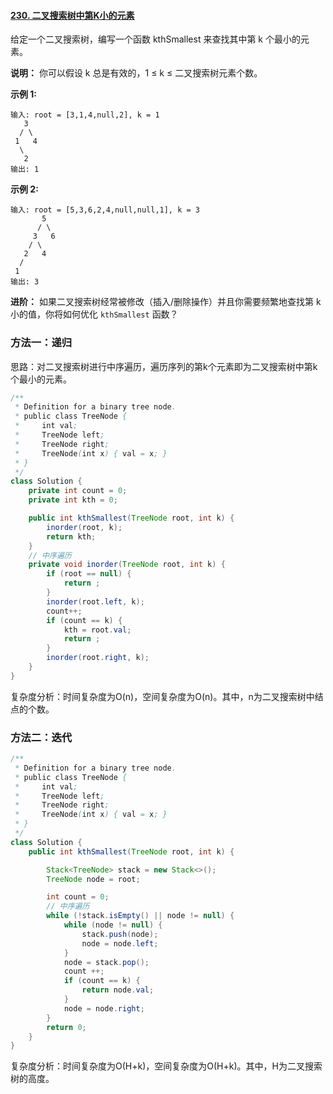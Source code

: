 #### [230. 二叉搜索树中第K小的元素](https://leetcode-cn.com/problems/kth-smallest-element-in-a-bst/)

给定一个二叉搜索树，编写一个函数 kthSmallest 来查找其中第 k 个最小的元素。

**说明：**
你可以假设 k 总是有效的，1 ≤ k ≤ 二叉搜索树元素个数。

**示例 1:**

```
输入: root = [3,1,4,null,2], k = 1
   3
  / \
 1   4
  \
   2
输出: 1
```

**示例 2:**

```
输入: root = [5,3,6,2,4,null,null,1], k = 3
       5
      / \
     3   6
    / \
   2   4
  /
 1
输出: 3
```

**进阶：**
如果二叉搜索树经常被修改（插入/删除操作）并且你需要频繁地查找第 k 小的值，你将如何优化 `kthSmallest` 函数？

### 方法一：递归

思路：对二叉搜索树进行中序遍历，遍历序列的第k个元素即为二叉搜索树中第k个最小的元素。

```java
/**
 * Definition for a binary tree node.
 * public class TreeNode {
 *     int val;
 *     TreeNode left;
 *     TreeNode right;
 *     TreeNode(int x) { val = x; }
 * }
 */
class Solution {
    private int count = 0;
    private int kth = 0;

    public int kthSmallest(TreeNode root, int k) {
        inorder(root, k);
        return kth;
    }
    // 中序遍历
    private void inorder(TreeNode root, int k) {
        if (root == null) {
            return ;
        }
        inorder(root.left, k);
        count++;
        if (count == k) {
            kth = root.val;
            return ;
        }
        inorder(root.right, k);
    }
}
```

复杂度分析：时间复杂度为O(n)，空间复杂度为O(n)。其中，n为二叉搜索树中结点的个数。

### 方法二：迭代

```java
/**
 * Definition for a binary tree node.
 * public class TreeNode {
 *     int val;
 *     TreeNode left;
 *     TreeNode right;
 *     TreeNode(int x) { val = x; }
 * }
 */
class Solution {
    public int kthSmallest(TreeNode root, int k) {

        Stack<TreeNode> stack = new Stack<>();
        TreeNode node = root;

        int count = 0;
        // 中序遍历
        while (!stack.isEmpty() || node != null) {
            while (node != null) {
                stack.push(node);
                node = node.left;
            }
            node = stack.pop();
            count ++;
            if (count == k) {
                return node.val;
            }
            node = node.right;
        }
        return 0;
    }
}
```

复杂度分析：时间复杂度为O(H+k)，空间复杂度为O(H+k)。其中，H为二叉搜索树的高度。